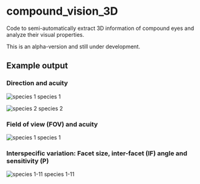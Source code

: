 # compound_vision_3D
Code to semi-automatically extract 3D information of compound eyes and analyze their visual properties.

This is an alpha-version and still under development.

## Example output
### Direction and acuity
![species 1](https://live.staticflickr.com/65535/52077372779_5dafd04018_o.gif)
species 1

![species 2](https://live.staticflickr.com/65535/52076138677_8fb88204ae_o.gif)
species 2


### Field of view (FOV) and acuity
![species 1](https://live.staticflickr.com/65535/52076088442_1bff87d231_o.png)
species 1

### Interspecific variation: Facet size, inter-facet (IF) angle and sensitivity (P)
![species 1-11](https://live.staticflickr.com/65535/52077614450_71d1ecd3bc_o.png)
species 1-11
